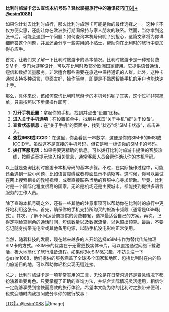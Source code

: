 **比利时旅游卡怎么查询本机号码？轻松掌握旅行中的通讯技巧[[TG💪+ @esim1088](https://t.me/s/esim1088)]**

如果你计划去比利时旅行，那么比利时旅游卡可能是你的最佳选择之一。这种卡不仅方便实惠，还能让你在欧洲旅行期间保持与家人朋友的联系。然而，当你拿到这张卡后，可能会遇到一个问题：如何查询本机号码呢？别担心，这篇文章将为你详细解答这个问题，并且还会分享一些实用的小贴士，帮助你在比利时的旅行中更加得心应手。

首先，让我们来了解一下比利时旅游卡的基本情况。比利时旅游卡是一种预付费SIM卡，专门为游客设计，可以在比利时及部分欧洲国家使用。它提供语音通话、短信和数据流量服务，非常适合那些需要在旅途中保持通讯的人群。此外，这种卡通常支持多种语言，界面友好，操作简单，即便是不熟悉智能手机的用户也能快速上手。

那么，具体来说，该如何查询比利时旅游卡的本机号码呢？其实，这个过程非常简单，只需按照以下步骤操作即可：

1. **打开手机设置**：拿起你的手机，找到并点击“设置”图标。
2. **进入关于手机选项**：在设置菜单中，找到并点击“关于手机”或“关于设备”。
3. **查看状态信息**：在“关于手机”的页面中，找到“状态”或“SIM卡状态”，点击进入。
4. **查找IMSI或ICCID**：在这里，你会看到一串数字，这便是你的SIM卡的IMSI或ICCID号。虽然这不是直接的手机号码，但它是唯一标识你的SIM卡的号码。
5. **拨打客服电话**：如果需要更精确的信息，可以拨打比利时旅游卡提供的客服热线，按照语音提示输入相关信息，通常客服人员会帮你确认你的本机号码。

以上就是查询比利时旅游卡本机号码的基本步骤。不过，在实际操作过程中，可能还会遇到一些小问题，比如语言障碍或者界面显示不清晰等。这时候，你可以尝试在网上搜索相关的教程视频，或者直接联系当地的客服中心寻求帮助。毕竟，比利时是一个国际化程度很高的国家，无论是机场还是主要城市，都能找到提供多语言服务的工作人员。

除了查询本机号码之外，还有一些其他的注意事项可以帮助你在比利时的旅行中更好地利用这张卡。首先，确保你的手机支持所购买的旅游卡频段（通常是GSM制式）。其次，了解不同运营商提供的资费套餐，选择最适合自己的方案。再次，记得定期检查剩余的通话时间、短信数量以及数据流量，以免超出预算。最后，不要忘记随身携带充电宝或其他备用电源，以防手机没电影响正常使用。

当然，随着科技的发展，现在越来越多的人开始选择eSIM卡作为替代传统物理SIM卡的方式。eSIM卡的优势在于无需更换实体卡片，可以直接通过网络下载激活，极大地简化了旅行准备流程。如果你对eSIM感兴趣，不妨关注一下@esim1088，他们提供的服务涵盖了全球多个国家和地区，包括比利时在内的热门旅游目的地，可以帮助你轻松实现无缝连接。

总之，比利时旅游卡是一项非常实用的工具，无论是在日常沟通还是紧急情况下都扮演着重要角色。只要掌握了正确的查询方法，并结合实际情况灵活运用，相信你一定能够享受到愉快而高效的旅行体验。希望本文能为你的比利时之旅带来便利，也欢迎随时向我提问或分享你的旅行故事！

[[TG💪+ @esim1088](https://t.me/s/esim1088) ![Image](https://i.postimg.cc/4NQfJmqS/Snipaste-2025-05-13-00-14-12.png)]